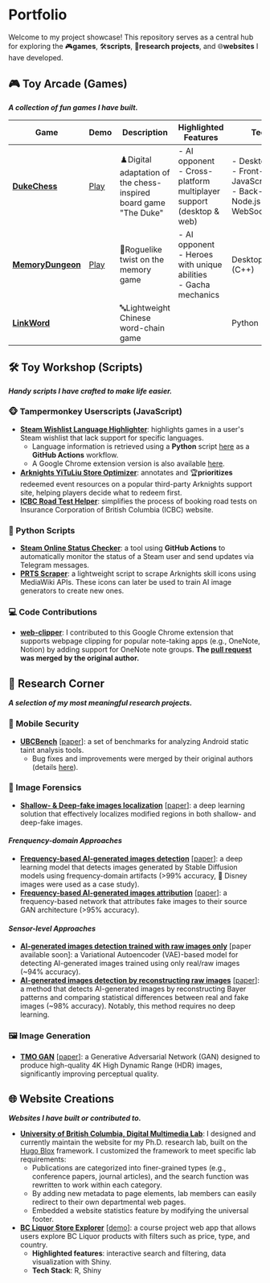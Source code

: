 # Portfolio
Welcome to my project showcase! This repository serves as a central hub for exploring the 🎮**games**, 🛠️**scripts**, 🔬**research projects**, and 🌐**websites** I have developed.

## 🎮 Toy Arcade (Games)

***A collection of fun games I have built.***

| Game | Demo | Description | Highlighted Features | Tech Stack |
| - | - | - | - | - |
| [**DukeChess**](https://github.com/zjbthomas/DukeChess) | [Play](https://dexaint.itch.io/dukechess)    | ♟️Digital adaptation of the chess-inspired board game "The Duke" | - AI opponent<br>- Cross-platform multiplayer support (desktop & web) | - Desktop: Godot <br>- Front-end: React & JavaScript<br>- Back-end: Java, Node.js & WebSocket/Socket.IO |
| [**MemoryDungeon**](https://github.com/zjbthomas/MemoryDungeon) | [Play](http://memorydungeon.junbinzhang.com) | 👾Roguelike twist on the memory game  | - AI opponent<br>- Heroes with unique abilities<br>- Gacha mechanics | Desktop: Godot & Qt (C++)                                              |
| [**LinkWord**](https://github.com/zjbthomas/LinkWord) |  | 🔤Lightweight Chinese word-chain game |  | Python |

## 🛠️ Toy Workshop (Scripts)

***Handy scripts I have crafted to make life easier.***

### 🐵 Tampermonkey Userscripts (JavaScript) 
- [**Steam Wishlist Language Highlighter**](https://github.com/zjbthomas/Tampermonkey/tree/main/SteamLanguage): highlights games in a user's Steam wishlist that lack support for specific languages.
    - Language information is retrieved using a **Python** script [here](https://github.com/zjbthomas/SteamOnlineChecker/blob/main/steam_language.py) as a **GitHub Actions** workflow. 
    - A Google Chrome extension version is also available [here](https://github.com/zjbthomas/LanguageInfo).
- [**Arknights YiTuLiu Store Optimizer**](https://github.com/zjbthomas/Tampermonkey/blob/main/Arknights): annotates and 🏆**prioritizes** redeemed event resources on a popular third-party Arknights support site, helping players decide what to redeem first.
- [**ICBC Road Test Helper**](https://github.com/zjbthomas/Tampermonkey/tree/main/ICBC): simplifies the process of booking road tests on Insurance Corporation of British Columbia (ICBC) website.

### 🐍 Python Scripts 
- [**Steam Online Status Checker**](https://github.com/zjbthomas/SteamOnlineChecker): a tool using **GitHub Actions** to automatically monitor the status of a Steam user and send updates via Telegram messages.
- [**PRTS Scraper**](https://github.com/zjbthomas/PRTS-Scraper): a lightweight script to scrape Arknights skill icons using MediaWiki APIs. These icons can later be used to train AI image generators to create new ones.

### 💻 Code Contributions
- [**web-clipper**](https://github.com/zjbthomas/web-clipper): I contributed to this Google Chrome extension that supports webpage clipping for popular note-taking apps (e.g., OneNote, Notion) by adding support for OneNote note groups. **The [pull request](https://github.com/webclipper/web-clipper/pull/950) was merged by the original author.**

## 🔬 Research Corner

***A selection of my most meaningful research projects.***

### 📱 Mobile Security
- [**UBCBench**](https://github.com/LinaQiu/UBCBench) [[paper](https://www.computer.org/csdl/journal/ts/2022/10/09529015/1wB2FS12ld6)]: a set of benchmarks for analyzing Android static taint analysis tools.
    - Bug fixes and improvements were merged by their original authors (details [here](https://resess.github.io/artifacts/StaticTaint/ubcbench/#fixed-bugs)).

### 🤖 Image Forensics
- [**Shallow- & Deep-fake images localization**](https://github.com/zjbthomas/ShallowDeepFakesLocalization) [[paper](https://ieeexplore.ieee.org/document/10074246)]: a deep learning solution that effectively localizes modified regions in both shallow- and deep-fake images.

#### *Frenquency-domain Approaches*
- [**Frequency-based AI-generated images detection**](https://github.com/zjbthomas/FreqAIDetector) [[paper](https://ieeexplore.ieee.org/abstract/document/10221905)]: a deep learning model that detects images generated by Stable Diffusion models using frequency-domain artifacts (>99% accuracy, 🏰 Disney images were used as a case study).
- [**Frequency-based AI-generated images attribution**](https://github.com/zjbthomas/FreqGANAttribution) [[paper](https://ieeexplore.ieee.org/abstract/document/10855423)]: a frequency-based network that attributes fake images to their source GAN architecture (>95% accuracy).

#### *Sensor-level Approaches*

- [**AI-generated images detection trained with raw images only**](https://github.com/zjbthomas/BayerRealOnlyDetector) [paper available soon]: a Variational Autoencoder (VAE)-based model for detecting AI-generated images trained using only real/raw images (~94% accuracy).
- [**AI-generated images detection by reconstructing raw images**](https://github.com/zjbthomas/BayerRecDetetor) [[paper](https://link.springer.com/chapter/10.1007/978-3-031-94962-3_2)]: a method that detects AI-generated images by reconstructing Bayer patterns and comparing statistical differences between real and fake images (~98% accuracy). Notably, this method requires no deep learning.

### 🖼️ Image Generation
- [**TMO GAN**](https://github.com/zjbthomas/TMO-GAN) [[paper](https://ieeexplore.ieee.org/abstract/document/10074176)]: a Generative Adversarial Network (GAN) designed to produce high-quality 4K High Dynamic Range (HDR) images, significantly improving perceptual quality.

## 🌐 Website Creations

***Websites I have built or contributed to.***

- [**University of British Columbia, Digital Multimedia Lab**](https://dml.ece.ubc.ca/): I designed and currently maintain the website for my Ph.D. research lab, built on the [Hugo Blox](https://hugoblox.com/) framework. I customized the framework to meet specific lab requirements:
    - Publications are categorized into finer-grained types (e.g., conference papers, journal articles), and the search function was rewritten to work within each category.
    - By adding new metadata to page elements, lab members can easily redirect to their own departmental web pages.
    - Embedded a website statistics feature by modifying the universal footer.
- [**BC Liquor Store Explorer**](https://github.com/STAT545-UBC-hw-2018-19/hw08-zjbthomas) [[demo](https://junbinzhang.shinyapps.io/junbinzhang-bcl/)]: a course project web app that allows users explore BC Liquor products with filters such as price, type, and country.
    - **Highlighted features**: interactive search and filtering, data visualization with Shiny.
    - **Tech Stack**: R, Shiny